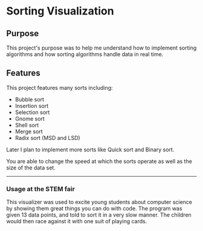 # Sorting Visualization

## Purpose
  This project's purpose was to help me understand how to implement sorting algorithms and how
  sorting algorithms handle data in real time.
  


## Features
  This project features many sorts including:
  - Bubble sort
  - Insertion sort
  - Selection sort
  - Gnome sort
  - Shell sort
  - Merge sort
  - Radix sort (MSD and LSD)
    
  Later I plan to implement more sorts like Quick sort and Binary sort.
  
  You are able to change the speed at which the sorts operate as well as the size of the data set.
  
___

### Usage at the STEM fair
  This visualizer was used to excite young students about computer science by showing them great
  things you can do with code. The program was given 13 data points, and told to sort it in a very
  slow manner. The children would then race against it with one suit of playing cards.
